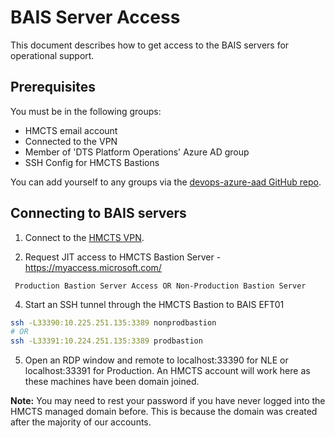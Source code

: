 # BAIS Server Access

This document describes how to get access to the BAIS servers for operational support.

## Prerequisites

You must be in the following groups:

* HMCTS email account
* Connected to the VPN
* Member of 'DTS Platform Operations' Azure AD group
* SSH Config for HMCTS Bastions

You can add yourself to any groups via the [devops-azure-aad GitHub repo](https://github.com/hmcts/devops-azure-ad/blob/master/users/prod_users.yml).

## Connecting to BAIS servers

1. Connect to the [HMCTS VPN](https://portal.platform.hmcts.net).

2. Request JIT access to HMCTS Bastion Server - https://myaccess.microsoft.com/
```text
 Production Bastion Server Access OR Non-Production Bastion Server
```
4. Start an SSH tunnel through the HMCTS Bastion to BAIS EFT01
```bash
ssh -L33390:10.225.251.135:3389 nonprodbastion
# OR 
ssh -L33391:10.224.251.135:3389 prodbastion
```
5. Open an RDP window and remote to localhost:33390 for NLE or localhost:33391 for Production. An HMCTS account will work here as these machines have been domain joined.

**Note:** You may need to rest your password if you have never logged into the HMCTS managed domain before. This is because the domain was created after the majority of our accounts.
